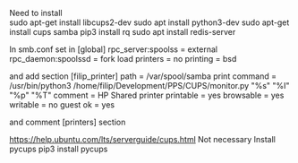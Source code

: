 Need to install  
sudo apt-get install libcups2-dev
sudo apt install python3-dev
sudo apt-get install cups samba
pip3 install rq
sudo apt install redis-server



In smb.conf set in [global] 
rpc_server:spoolss = external
rpc_daemon:spoolssd = fork
load printers = no
printing = bsd

and add section
[filip_printer]
  path = /var/spool/samba
  print command = /usr/bin/python3 /home/filip/Development/PPS/CUPS/monitor.py "%s" "%I" "%p" "%T"
  comment = HP Shared printer
  printable = yes
  browsable = yes
  writable = no
  guest ok = yes

and comment [printers] section

https://help.ubuntu.com/lts/serverguide/cups.html
Not necessary
Install pycups
pip3 install pycups

